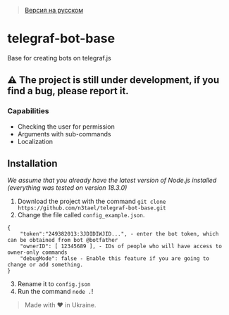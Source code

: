 > [Версия на русском](https://github.com/n3tael/telegraf-bot-base/blob/master/README_ru.md)
# telegraf-bot-base
Base for creating bots on telegraf.js

## **⚠ The project is still under development, if you find a bug, please report it.**

### Capabilities
* Checking the user for permission
* Arguments with sub-commands
* Localization

## Installation
*We assume that you already have the latest version of Node.js installed (everything was tested on version 18.3.0)*
1. Download the project with the command `git clone https://github.com/n3tael/telegraf-bot-base.git`
2. Change the file called `config_example.json`.
```
{
    "token":"249382013:3JDIDIWJID...", - enter the bot token, which can be obtained from bot @botfather
    "ownerID": [ 12345689 ], - IDs of people who will have access to owner-only commands
    "debugMode": false - Enable this feature if you are going to change or add something.
}
```
3. Rename it to `config.json`
4. Run the command `node .`!

> Made with ❤ in Ukraine.
